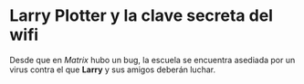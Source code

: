 ﻿# Larry Plotter y la clave secreta del wifiDesde que en *Matrix* hubo un bug, la escuela se encuentra asediada por un virus contra el que **Larry** y sus amigos deberán luchar.